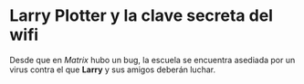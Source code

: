 ﻿# Larry Plotter y la clave secreta del wifiDesde que en *Matrix* hubo un bug, la escuela se encuentra asediada por un virus contra el que **Larry** y sus amigos deberán luchar.